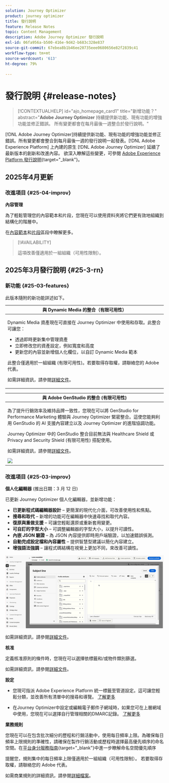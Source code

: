 ```yaml
---
solution: Journey Optimizer
product: journey optimizer
title: 發行說明
feature: Release Notes
topic: Content Management
description: Adobe Journey Optimizer 發行說明
exl-id: 06fa956a-b500-416e-9d42-b683c328e837
source-git-commit: 67ebea8b1b46ee20735eee0680656e82f2839c41
workflow-type: tm+mt
source-wordcount: '613'
ht-degree: 79%

---
```


# 發行說明 {#release-notes}

>[!CONTEXTUALHELP]
>id="ajo_homepage_card1"
>title="新增功能？"
>abstract="**Adobe Journey Optimizer** 持續提供新功能、現有功能的增強功能並修正錯誤。 所有變更都會在每月最後一週整合於發行說明。"

[!DNL Adobe Journey Optimizer]持續提供新功能、現有功能的增強功能並修正錯誤。所有變更都會整合到每月最後一週的發行說明一起發表。[!DNL Adobe Experience Platform] 上內建的原生 [!DNL Adobe Journey Optimizer] 延續了最新版本的創新和改進內容。 欲深入瞭解這些變更，可參閱 [Adobe Experience Platform 發行說明](https://experienceleague.adobe.com/docs/experience-platform/release-notes/latest.html?lang=zh-Hant){target="_blank"}。


## 2025年4月更新

### 改進項目 {#25-04-improv}

**內容管理**

為了輕鬆管理您的內容範本和片段，您現在可以使用資料夾將它們更有效地組織到結構化的階層中。

在[內容範本](../content-management/access-content-templates.md#folders)和[片段](../content-management/manage-fragments.md#folders)區段中瞭解更多。

>[!AVAILABILITY]
>
>這項改善僅適用於一組組織（可用性限制）。

## 2025年3月發行說明 {#25-3-rn}


### 新功能 {#25-03-features}

此版本隨附的新功能詳述如下。

<!--table>
<thead>
<tr>
<th><strong>Integration with Adobe Express (Limited Availability)</strong><br/></th>
</tr>
</thead>
<tbody>
<tr>
<td>
<p>The Adobe Express integration in Adobe Journey Optimizer lets you use Adobe Express's editing tools directly during content creation, enabling you to resize, remove backgrounds, crop, and convert assets to JPEG or PNG.<p>
<p>Adobe Express integration in Adobe Journey Optimizer is currently only available for a set of organizations (Limited Availability). It cannot be deployed for use with Healthcare Shield or Privacy and Security Shield.</p>
<p>For more information, refer to the <a href="../integrations/express.md">detailed documentation</a>.</p>
</br>
<img src="assets/do-not-localize/express_resize.gif"/>
</td>
</tr>
</tbody>
</table-->


<!--table>
<thead>
<tr>
<th><strong>Journey metrics</strong><br/></th>
</tr>
</thead>
<tbody>
<tr>
<td>
<p>Journey metrics are now available, allowing you to measure the impact of your activities across the key metrics of your business and to provide clearer insights into your performance.</p>
<p>For more information, refer to the <a href="../building-journeys/success-metrics.md">detailed documentation</a>.</p>
<img src="assets/do-not-localize/success-metric.gif"/>
</td>
</tr>
</tbody>
</table-->

<!-- table>
<thead>
<tr>
<th><strong>Calendar view for journeys (Limited Availability)</strong><br/></th>
</tr>
</thead>
<tbody>
<tr>
<td>
<p>A calendar view is now available in Journey Optimizer to visualize all journeys activations. From this view, you can browse your journeys and check details and properties.<p>
<p>This change is only available for a set of organizations (Limited Availability). To gain access, contact your Adobe representative.</p>
<p>For more information, refer to the <a href="../configuration/rule-sets.md">detailed documentation</a>.</p>
</td>
</tr>
</tbody>
</table-->

<table>
<thead>
<tr>
<th><strong>與 Dynamic Media 的整合（有限可用性）</strong><br/></th>
</tr>
</thead>
<tbody>
<tr>
<td>
<p>Dynamic Media 資產現在可直接在 Journey Optimizer 中使用和存取。此整合可讓您：
<ul>
<li>透過即時更新集中管理資產</li>
<li>立即修改您的資產設定，例如寬度和高度</li>
<li>更新您的內容並新增個人化欄位，以自訂 Dynamic Media 範本</li>
</ul>
<p>
<p>此整合僅適用於一組組織 (有限可用性)。若要取得存取權，請聯絡您的 Adobe 代表。</p>
<p>如需詳細資訊，請參閱<a href="../integrations/aem-dynamic.md">詳細文件</a>。</p>
</td>
</tr>
</tbody>
</table>



<table>
<thead>
<tr>
<th><strong>與 Adobe GenStudio 的整合 (有限可用性)</strong><br/></th>
</tr>
</thead>
<tbody>
<tr>
<td>
<p>為了提升行銷效率及維持品牌一致性，您現在可以將 GenStudio for Performance Marketing 體驗與 Journey Optimizer 緊密整合。這使您能夠利用 GenStudio 的 AI 支援內容建立以及 Journey Optimizer 的進階協調功能。<p>
<p>Journey Optimizer 中的 GenStudio 整合目前無法與 Healthcare Shield 或 Privacy and Security Shield (有限可用性) 搭配使用。</p>
<p>如需詳細資訊，請參閱<a href="../integrations/genstudio.md">詳細文件</a>。</p>
<img src="assets/do-not-localize/genstudio.gif"/>
</td>
</tr>
</tbody>
</table>


<!--table>
<thead>
<tr>
<th><strong>LINE channel (Limited Availability)</strong><br/></th>
</tr>
</thead>
<tbody>
<tr>
<td>
<p>Adobe Journey Optimizer has expanded its cross-channel capabilities to include support for the LINE channel. This enhancement allows you to create, edit, and preview LINE experiences enabling more personalized and engaging interactions. With LINE, you can connect with more customers, send relevant content, and improve your engagement.<p>
<p>This capability is only available for a set of organizations (Limited Availability). To gain access, contact your Adobe representative.</p>
<p>For more information, refer to the <a href="../configuration/rule-sets.md">detailed documentation</a>.</p>
</td>
</tr>
</tbody>
</table-->


### 改進項目 {#25-03-improv}

**個人化編輯器** (推出日期：3 月 12 日)

已更新 Journey Optimizer 個人化編輯器，並新增功能：
* **已更新程式碼編輯器設計** – 更簡潔的現代化介面，可改善使用性和焦點。
* **搜尋和取代** – 新增的功能可在編輯器中快速尋找和取代內容。
* **復原與重做支援** – 可讓您輕鬆還原或重新套用變更。
* **可自訂的字型大小** – 可調整編輯器的字型大小，以提升可讀性。
* **內嵌 JSON 驗證** – 為 JSON 內容提供即時用戶端驗證，以加速錯誤偵測。
* **自動完成設定檔和內容屬性** – 提供智慧型建議以簡化內容建立。
* **增強語法強調** – 讓程式碼結構在視覺上更加不同，來改善可讀性。

![展示個人化編輯器新功能的影片](assets/do-not-localize/personalization-editor.gif)

如需詳細資訊，請參閱[詳細文件](../personalization/personalization-build-expressions.md)。

**核准**

定義核准原則的條件時，您現在可以選擇依標籤和/或物件類別篩選。

如需詳細資訊，請參閱[詳細文件](../test-approve/approval-policies.md)。

**設定**

* 您現可指派 Adobe Experience Platform 統一標籤至管道設定。這可讓您輕鬆分類，並改善所有清單中的搜尋和導覽。 [了解更多](../configuration/channel-surfaces.md#channel-config-tags)

* 在Journey Optimizer中設定或編輯電子郵件子網域時，如果您可在上層網域中使用，您現在可以選擇自行管理相關的DMARC記錄。 [了解更多](../configuration/dmarc-record.md#set-up-dmarc)

**業務規則**

您現在可以在包含批次細分的歷程和行銷活動中，使用每日頻率上限。為確保每日頻率上限規則的準確性，請確保在製作行銷活動或歷程時選擇最高優先順序的命名空間。在[平台身分服務指南](https://experienceleague.adobe.com/zh-hant/docs/experience-platform/identity/features/identity-graph-linking-rules/namespace-priority){target="_blank"}中進一步瞭解命名空間優先順序

提醒您，規則集中的每日頻率上限僅適用於一組組織（可用性限制）。 若要取得存取權，請聯絡您的 Adobe 代表。

如需商業規則的詳細資訊，請參閱[詳細檔案](../configuration/rule-sets.md)。

<!--**Deliverability**

You can now choose to have your emails relayed to your SMTP servers instead of being sent directly from Journey Optimizer to ISPs. This allows you to route final email deliveries through your own Mail Transfer Agents and IPs, or to perform final validations on the emails before sending them to your recipients. The SMTP relay capacity is available on demand - contact your Adobe representative.-->


